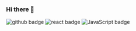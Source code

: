 ### Hi there 👋

![github badge](https://img.shields.io/badge/Github-7cb69b?style=flat&logo=Github&logoColor=white) ![react badge](https://img.shields.io/badge/react-68b0ab?style=flat&logo=React&logoColor=white) ![JavaScript badge](https://img.shields.io/badge/JavaScript-#F7DF1E?style=flat&logo=JavaScript&logoColor=black)

<!--
**nomore12/nomore12** is a ✨ _special_ ✨ repository because its `README.md` (this file) appears on your GitHub profile.

Here are some ideas to get you started:

- 🔭 I’m currently working on ...
- 🌱 I’m currently learning ...
- 👯 I’m looking to collaborate on ...
- 🤔 I’m looking for help with ...
- 💬 Ask me about ...
- 📫 How to reach me: ...
- 😄 Pronouns: ...
- ⚡ Fun fact: ...
-->
